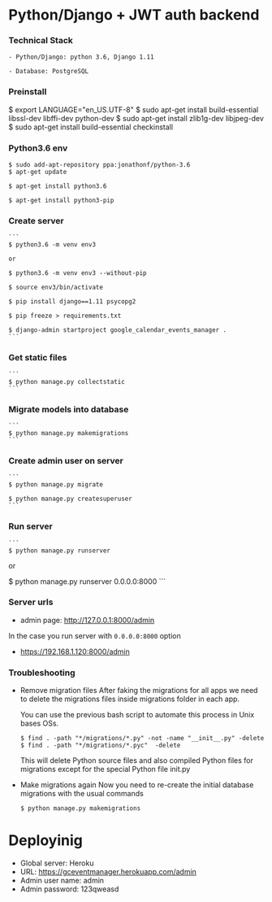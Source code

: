 Python/Django + JWT auth backend
================================

### Technical Stack

	- Python/Django: python 3.6, Django 1.11

	- Database: PostgreSQL

### Preinstall
  $ export LANGUAGE="en_US.UTF-8"
  $ sudo apt-get install build-essential libssl-dev libffi-dev python-dev
  $ sudo apt-get install zlib1g-dev libjpeg-dev
  $ sudo apt-get install build-essential checkinstall

### Python3.6 env

  ```
  $ sudo add-apt-repository ppa:jonathonf/python-3.6
  $ apt-get update

  $ apt-get install python3.6

  $ apt-get install python3-pip
  ```

### Create server

	```
	$ python3.6 -m venv env3

	or

	$ python3.6 -m venv env3 --without-pip

	$ source env3/bin/activate

	$ pip install django==1.11 psycopg2

	$ pip freeze > requirements.txt

	$ django-admin startproject google_calendar_events_manager .
	```

### Get static files

	```
	$ python manage.py collectstatic
	```

### Migrate models into database
	```
	$ python manage.py makemigrations
	```

### Create admin user on server

	```
	$ python manage.py migrate

	$ python manage.py createsuperuser
	```

### Run server
	```
	$ python manage.py runserver

  or

  $ python manage.py runserver 0.0.0.0:8000
	```

### Server urls

- admin page: http://127.0.0.1:8000/admin

In the case you run server with `0.0.0.0:8000` option
- https://192.168.1.120:8000/admin


### Troubleshooting
- Remove migration files
	After faking the migrations for all apps we need to delete the migrations files inside migrations folder in each app.

	You can use the previous bash script to automate this process in Unix bases OSs.

	```
	$ find . -path "*/migrations/*.py" -not -name "__init__.py" -delete
	$ find . -path "*/migrations/*.pyc"  -delete
	```
	This will delete Python source files and also compiled Python files for migrations except for the special Python file init.py

- Make migrations again
	Now you need to re-create the initial database migrations with the usual commands
	```
	$ python manage.py makemigrations
	```

# Deployinig
- Global server: Heroku
- URL: https://gceventmanager.herokuapp.com/admin
- Admin user name: admin
- Admin password: 123qweasd